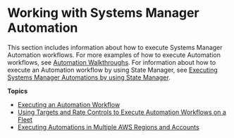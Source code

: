# Working with Systems Manager Automation<a name="automation-working"></a>

This section includes information about how to execute Systems Manager Automation workflows\. For more examples of how to execute Automation workflows, see [Automation Walkthroughs](automation-walk.md)\. For information about how to execute an Automation workflow by using State Manager, see [Executing Systems Manager Automations by using State Manager](systems-manager-state-manager-automation-documents.md)\.

**Topics**
+ [Executing an Automation Workflow](automation-working-executing.md)
+ [Using Targets and Rate Controls to Execute Automation Workflows on a Fleet](automation-working-targets-and-rate-controls.md)
+ [Executing Automations in Multiple AWS Regions and Accounts](systems-manager-automation-multiple-accounts-and-regions.md)